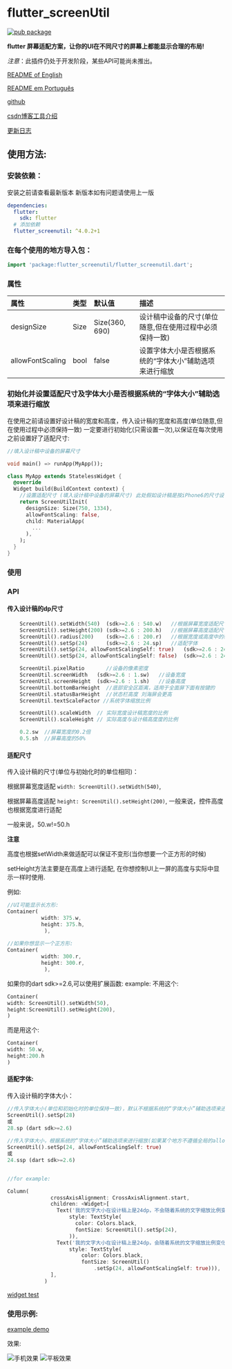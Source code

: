 # flutter_screenUtil

[![pub package](https://img.shields.io/pub/v/flutter_screenutil.svg)](https://pub.dartlang.org/packages/flutter_screenutil)

**flutter 屏幕适配方案，让你的UI在不同尺寸的屏幕上都能显示合理的布局!**


*注意*：此插件仍处于开发阶段，某些API可能尚未推出。

[README of English](https://github.com/OpenFlutter/flutter_ScreenUtil/blob/master/README.md)

[README em Português](https://github.com/OpenFlutter/flutter_screenutil/blob/master/README_PT.md)

[github](https://github.com/OpenFlutter/flutter_screenutil)

[csdn博客工具介绍](https://blog.csdn.net/u011272795/article/details/82795477)

[更新日志](https://github.com/OpenFlutter/flutter_screenutil/blob/master/CHANGELOG.md)

## 使用方法:

### 安装依赖：

安装之前请查看最新版本
新版本如有问题请使用上一版
```yaml
dependencies:
  flutter:
    sdk: flutter
  # 添加依赖
  flutter_screenutil: ^4.0.2+1
```
### 在每个使用的地方导入包：
```dart
import 'package:flutter_screenutil/flutter_screenutil.dart';
```

### 属性

|属性|类型|默认值|描述|
|:---|:---|:---|:---|
|designSize|Size|Size(360, 690)|设计稿中设备的尺寸(单位随意,但在使用过程中必须保持一致)|
|allowFontScaling|bool|false|设置字体大小是否根据系统的“字体大小”辅助选项来进行缩放|

### 初始化并设置适配尺寸及字体大小是否根据系统的“字体大小”辅助选项来进行缩放
在使用之前请设置好设计稿的宽度和高度，传入设计稿的宽度和高度(单位随意,但在使用过程中必须保持一致)
一定要进行初始化(只需设置一次),以保证在每次使用之前设置好了适配尺寸:

```dart
//填入设计稿中设备的屏幕尺寸

void main() => runApp(MyApp());

class MyApp extends StatelessWidget {
  @override
  Widget build(BuildContext context) {
    //设置适配尺寸 (填入设计稿中设备的屏幕尺寸) 此处假如设计稿是按iPhone6的尺寸设计的(iPhone6 750*1334)
    return ScreenUtilInit(
      designSize: Size(750, 1334),
      allowFontScaling: false,
      child: MaterialApp(
        ...
      ),
    );
  }
}
```

### 使用

### API
#### 传入设计稿的dp尺寸
```dart
    ScreenUtil().setWidth(540)  (sdk>=2.6 : 540.w)   //根据屏幕宽度适配尺寸
    ScreenUtil().setHeight(200) (sdk>=2.6 : 200.h)   //根据屏幕高度适配尺寸(一般根据宽度适配即可)
    ScreenUtil().radius(200)    (sdk>=2.6 : 200.r)   //根据宽度或高度中的较小者进行调整
    ScreenUtil().setSp(24)      (sdk>=2.6 : 24.sp)   //适配字体
    ScreenUtil().setSp(24, allowFontScalingSelf: true)   (sdk>=2.6 : 24.ssp) //适配字体(根据系统的“字体大小”辅助选项来进行缩放)
    ScreenUtil().setSp(24, allowFontScalingSelf: false)  (sdk>=2.6 : 24.nsp) //适配字体(不会根据系统的“字体大小”辅助选项来进行缩放)

    ScreenUtil.pixelRatio       //设备的像素密度
    ScreenUtil.screenWidth   (sdk>=2.6 : 1.sw)   //设备宽度
    ScreenUtil.screenHeight  (sdk>=2.6 : 1.sh)   //设备高度
    ScreenUtil.bottomBarHeight  //底部安全区距离，适用于全面屏下面有按键的
    ScreenUtil.statusBarHeight  //状态栏高度 刘海屏会更高
    ScreenUtil.textScaleFactor //系统字体缩放比例

    ScreenUtil().scaleWidth  // 实际宽度设计稿宽度的比例
    ScreenUtil().scaleHeight // 实际高度与设计稿高度度的比例

    0.2.sw  //屏幕宽度的0.2倍
    0.5.sh  //屏幕高度的50%
```


#### 适配尺寸

传入设计稿的尺寸(单位与初始化时的单位相同)：

根据屏幕宽度适配 `width: ScreenUtil().setWidth(540)`,

根据屏幕高度适配 `height: ScreenUtil().setHeight(200)`, 一般来说，控件高度也根据宽度进行适配

一般来说，50.w!=50.h

**注意**

高度也根据setWidth来做适配可以保证不变形(当你想要一个正方形的时候)

setHeight方法主要是在高度上进行适配, 在你想控制UI上一屏的高度与实际中显示一样时使用.

例如:

```dart
//UI可能显示长方形:
Container(
           width: 375.w,
           height: 375.h,
            ),
            
//如果你想显示一个正方形:
Container(
           width: 300.r,
           height: 300.r,
            ),
```

如果你的dart sdk>=2.6,可以使用扩展函数:
example:
不用这个:
```dart
Container(
width: ScreenUtil().setWidth(50),
height:ScreenUtil().setHeight(200),
)
```
而是用这个:
```dart
Container(
width: 50.w,
height:200.h
)
```

#### 适配字体:
传入设计稿的字体大小：

```dart 
//传入字体大小(单位和初始化时的单位保持一致)，默认不根据系统的“字体大小”辅助选项来进行缩放(可在初始化ScreenUtil时设置allowFontScaling)
ScreenUtil().setSp(28)
或
28.sp (dart sdk>=2.6)
 
//传入字体大小，根据系统的“字体大小”辅助选项来进行缩放(如果某个地方不遵循全局的allowFontScaling设置)       
ScreenUtil().setSp(24, allowFontScalingSelf: true)
或
24.ssp (dart sdk>=2.6)


//for example:

Column(
              crossAxisAlignment: CrossAxisAlignment.start,
              children: <Widget>[
                Text('我的文字大小在设计稿上是24dp，不会随着系统的文字缩放比例变化',
                    style: TextStyle(
                      color: Colors.black,
                      fontSize: ScreenUtil().setSp(24),
                    )),
                Text('我的文字大小在设计稿上是24dp，会随着系统的文字缩放比例变化',
                    style: TextStyle(
                        color: Colors.black,
                        fontSize: ScreenUtil()
                            .setSp(24, allowFontScalingSelf: true))),
              ],
            )
```


[widget test](https://github.com/OpenFlutter/flutter_screenutil/issues/115)

### 使用示例:

[example demo](https://github.com/OpenFlutter/flutter_ScreenUtil/blob/master/example/lib/main_zh.dart)
 
效果:

![手机效果](demo_zh.png)
![平板效果](demo_tablet_zh.png)
